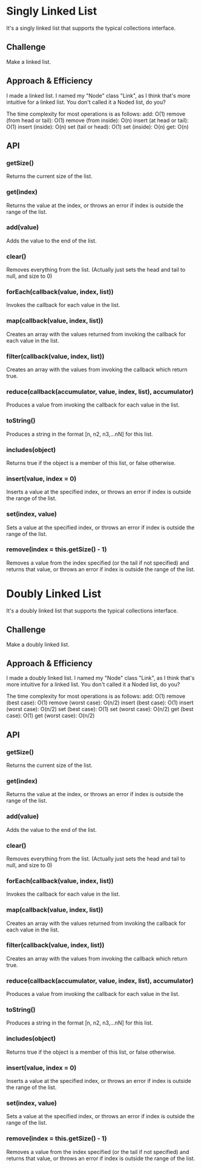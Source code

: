 # Singly Linked List
It's a singly linked list that supports the typical collections interface.

## Challenge
Make a linked list.

## Approach & Efficiency
I made a linked list. I named my "Node" class "Link", as I think that's more intuitive for a linked list. You don't called it a Noded list, do you?

The time complexity for most operations is as follows:
add: O(1)
remove (from head or tail): O(1)
remove (from inside): O(n)
insert (at head or tail): O(1)
insert (inside): O(n)
set (tail or head): O(1)
set (inside): O(n)
get: O(n)

## API
### getSize()
Returns the current size of the list.
### get(index)
Returns the value at the index, or throws an error if index is outside the range of the list.
### add(value)
Adds the value to the end of the list.
### clear()
Removes everything from the list. (Actually just sets the head and tail to null, and size to 0)
### forEach(callback(value, index, list))
Invokes the callback for each value in the list.
### map(callback(value, index, list))
Creates an array with the values returned from invoking the callback for each value in the list.
### filter(callback(value, index, list))
Creates an array with the values from invoking the callback which return true.
### reduce(callback(accumulator, value, index, list), accumulator)
Produces a value from invoking the callback for each value in the list.
### toString()
Produces a string in the format [n, n2, n3,...nN] for this list.
### includes(object)
Returns true if the object is a member of this list, or false otherwise.
### insert(value, index = 0)
Inserts a value at the specified index, or throws an error if index is outside the range of the list.
### set(index, value)
Sets a value at the specified index, or throws an error if index is outside the range of the list.
### remove(index = this.getSize() - 1)
Removes a value from the index specified (or the tail if not specified) and returns that value, or throws an error if index is outside the range of the list.


# Doubly Linked List
It's a doubly linked list that supports the typical collections interface.

## Challenge
Make a doubly linked list.

## Approach & Efficiency
I made a doubly linked list. I named my "Node" class "Link", as I think that's more intuitive for a linked list. You don't called it a Noded list, do you?

The time complexity for most operations is as follows:
add: O(1)
remove (best case): O(1)
remove (worst case): O(n/2)
insert (best case): O(1)
insert (worst case): O(n/2)
set (best case): O(1)
set (worst case): O(n/2)
get (best case): O(1)
get (worst case): O(n/2)

## API
### getSize()
Returns the current size of the list.
### get(index)
Returns the value at the index, or throws an error if index is outside the range of the list.
### add(value)
Adds the value to the end of the list.
### clear()
Removes everything from the list. (Actually just sets the head and tail to null, and size to 0)
### forEach(callback(value, index, list))
Invokes the callback for each value in the list.
### map(callback(value, index, list))
Creates an array with the values returned from invoking the callback for each value in the list.
### filter(callback(value, index, list))
Creates an array with the values from invoking the callback which return true.
### reduce(callback(accumulator, value, index, list), accumulator)
Produces a value from invoking the callback for each value in the list.
### toString()
Produces a string in the format [n, n2, n3,...nN] for this list.
### includes(object)
Returns true if the object is a member of this list, or false otherwise.
### insert(value, index = 0)
Inserts a value at the specified index, or throws an error if index is outside the range of the list.
### set(index, value)
Sets a value at the specified index, or throws an error if index is outside the range of the list.
### remove(index = this.getSize() - 1)
Removes a value from the index specified (or the tail if not specified) and returns that value, or throws an error if index is outside the range of the list.

